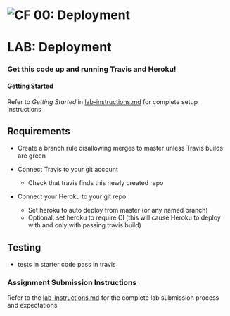 ![CF](http://i.imgur.com/7v5ASc8.png) 00: Deployment
====================================================

# LAB: Deployment

### Get this code up and running Travis and Heroku!

#### Getting Started
Refer to *Getting Started* in [lab-instructions.md](../../../reference/submission-instructions/labs.md) for complete setup instructions


## Requirements

- Create a branch rule disallowing merges to master unless Travis builds are green

- Connect Travis to your git account
  - Check that travis finds this newly created repo

- Connect your Heroku to your git repo
  - Set heroku to auto deploy from master (or any named branch)
  - Optional: set heroku to require CI (this will cause Heroku to deploy with and only with passing travis build)

## Testing
* tests in starter code pass in travis

### Assignment Submission Instructions
Refer to the [lab-instructions.md](../../../reference/submission-instructions/labs.md) for the complete lab submission process and expectations